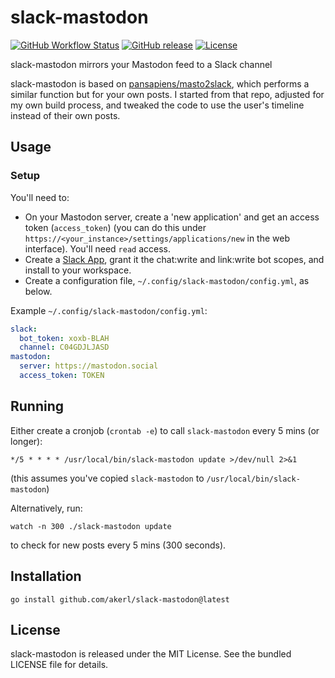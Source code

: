 slack-mastodon
=========

[![GitHub Workflow Status](https://img.shields.io/github/actions/workflow/status/akerl/slack-mastodon/build.yml?branch=main)](https://github.com/akerl/slack-mastodon/actions)
[![GitHub release](https://img.shields.io/github/release/akerl/slack-mastodon.svg)](https://github.com/akerl/slack-mastodon/releases)
[![License](https://img.shields.io/github/license/akerl/slack-mastodon)](https://github.com/akerl/slack-mastodon/blob/master/LICENSE)

slack-mastodon mirrors your Mastodon feed to a Slack channel

slack-mastodon is based on [pansapiens/masto2slack](https://github.com/pansapiens/masto2slack), which performs a similar function but for your own posts. I started from that repo, adjusted for my own build process, and tweaked the code to use the user's timeline instead of their own posts.

## Usage

### Setup

You'll need to:

* On your Mastodon server, create a 'new application' and get an access token (`access_token`) (you can do this under `https://<your_instance>/settings/applications/new` in the web interface). You'll need `read` access.
* Create a [Slack App](https://api.slack.com/apps?new_app=1), grant it the chat:write and link:write bot scopes, and install to your workspace.
* Create a configuration file, `~/.config/slack-mastodon/config.yml`, as below.

Example `~/.config/slack-mastodon/config.yml`:

```yaml
slack:
  bot_token: xoxb-BLAH
  channel: C04GDJLJASD
mastodon:
  server: https://mastodon.social
  access_token: TOKEN
```

## Running

Either create a cronjob (`crontab -e`) to call `slack-mastodon` every 5 mins (or longer):

```
*/5 * * * * /usr/local/bin/slack-mastodon update >/dev/null 2>&1
```
(this assumes you've copied `slack-mastodon` to `/usr/local/bin/slack-mastodon`)

Alternatively, run:

`watch -n 300 ./slack-mastodon update`

to check for new posts every 5 mins (300 seconds).

## Installation

```
go install github.com/akerl/slack-mastodon@latest
```

## License

slack-mastodon is released under the MIT License. See the bundled LICENSE file for details.

